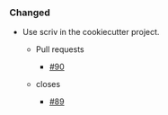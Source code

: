 <!--
A new scriv changelog fragment.

Uncomment the section that is right (remove the HTML comment wrapper).

pull request link [#1](https://github.com/DonalChilde/cookiecutter-python-base/pull/1)
issue link [#1](https://github.com/DonalChilde/cookiecutter-python-base/issues/1)
-->

<!--

### Removed

- A bullet item for the Removed category.

    - Pull requests
        - [#0](https://github.com/DonalChilde/cookiecutter-python-base/pull/0)

    - closes
        - [#0](https://github.com/DonalChilde/cookiecutter-python-base/issues/0)

-->
<!--

### Added

- A bullet item for the Added category.

    - Pull requests
        - [#0](https://github.com/DonalChilde/cookiecutter-python-base/pull/0)

    - closes
        - [#0](https://github.com/DonalChilde/cookiecutter-python-base/issues/0)

-->

### Changed

- Use scriv in the cookiecutter project.

  - Pull requests
    - [#90](https://github.com/DonalChilde/cookiecutter-python-base/pull/90)

  - closes
    - [#89](https://github.com/DonalChilde/cookiecutter-python-base/issues/89)

<!--

### Deprecated

- A bullet item for the Deprecated category.

    - Pull requests
        - [#0](https://github.com/DonalChilde/cookiecutter-python-base/pull/0)

    - closes
        - [#0](https://github.com/DonalChilde/cookiecutter-python-base/issues/0)

-->
<!--

### Fixed

- A bullet item for the Fixed category.

    - Pull requests
        - [#0](https://github.com/DonalChilde/cookiecutter-python-base/pull/0)

    - closes
        - [#0](https://github.com/DonalChilde/cookiecutter-python-base/issues/0)

-->
<!--

### Security

- A bullet item for the Security category.

    - Pull requests
        - [#0](https://github.com/DonalChilde/cookiecutter-python-base/pull/0)

    - closes
        - [#0](https://github.com/DonalChilde/cookiecutter-python-base/issues/0)

-->
